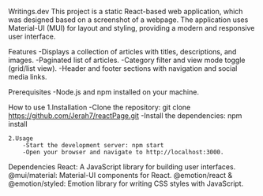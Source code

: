 Writings.dev
This project is a static React-based web application, which was designed based on a screenshot of a webpage. The application uses Material-UI (MUI) for layout and styling, providing a modern and responsive user interface.

Features
    -Displays a collection of articles with titles, descriptions, and images.
    -Paginated list of articles.
    -Category filter and view mode toggle (grid/list view).
    -Header and footer sections with navigation and social media links.

Prerequisites
    -Node.js and npm installed on your machine.

How to use
    1.Installation
        -Clone the repository: git clone https://github.com/Jerah7/reactPage.git
        -Install the dependencies: npm install

    2.Usage
        -Start the development server: npm start
        -Open your browser and navigate to http://localhost:3000.


Dependencies
React: A JavaScript library for building user interfaces.
@mui/material: Material-UI components for React.
@emotion/react & @emotion/styled: Emotion library for writing CSS styles with JavaScript.
